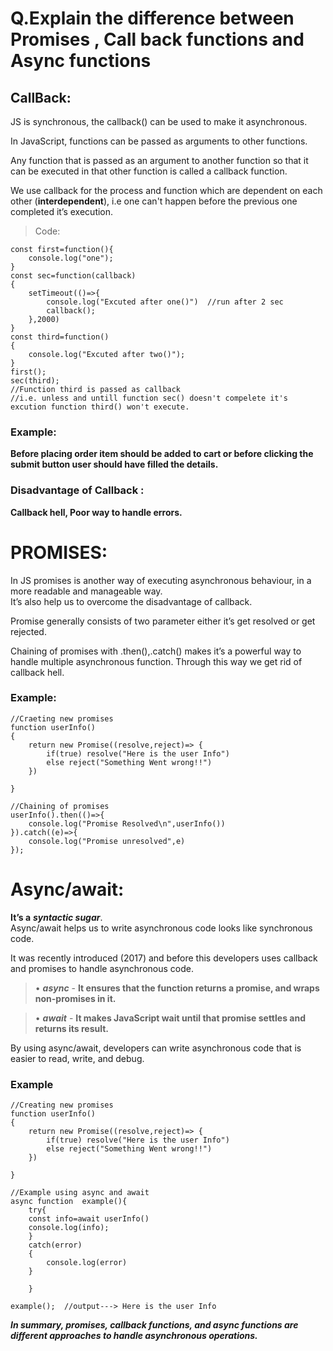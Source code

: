 # Q.Explain the difference between Promises , Call back functions and Async functions

## CallBack:

JS is synchronous, the callback() can be used to make it asynchronous.

In JavaScript, functions can be passed as arguments to other functions.

Any function that is passed as an argument to another function so that it can be executed in that other function is called a callback function.

We use callback for the process and function which are dependent on each other (**interdependent**), i.e one can't happen before the previous one completed it’s execution.

> Code:

```
const first=function(){
    console.log("one");
}
const sec=function(callback)
{
    setTimeout(()=>{
        console.log("Excuted after one()")  //run after 2 sec
        callback();
    },2000)
}
const third=function()
{
    console.log("Excuted after two()");
}
first();
sec(third);
//Function third is passed as callback
//i.e. unless and untill function sec() doesn't compelete it's excution function third() won't execute.
```

### Example:

**Before placing order item should be added to cart or before clicking the submit button user should have filled the details.**

### Disadvantage of Callback :

**Callback hell, Poor way to handle errors.**

# PROMISES:

In JS promises is another way of executing asynchronous behaviour, in a more readable and manageable way.  
 It’s also help us to overcome the disadvantage of callback.

Promise generally consists of two parameter either it’s get resolved or get rejected.

Chaining of promises with .then(),.catch() makes it’s a powerful way to handle multiple asynchronous function. Through this way we get rid of callback hell.

### Example:

```
//Craeting new promises
function userInfo()
{
    return new Promise((resolve,reject)=> {
        if(true) resolve("Here is the user Info")
        else reject("Something Went wrong!!")
    })

}

//Chaining of promises
userInfo().then(()=>{
    console.log("Promise Resolved\n",userInfo())
}).catch((e)=>{
    console.log("Promise unresolved",e)
});
```

# Async/await:

**It’s a** **_syntactic sugar_**.  
Async/await helps us to write asynchronous code looks like synchronous code.

It was recently introduced (2017) and before this developers uses callback and promises to handle asynchronous code.

> • **_async_** - **It ensures that the function returns a promise, and wraps non-promises in it.**

> • **_await_** - **It makes JavaScript wait until that promise settles and returns its result.**

By using async/await, developers can write asynchronous code that is easier to read, write, and debug.

### Example

```
//Creating new promises
function userInfo()
{
    return new Promise((resolve,reject)=> {
        if(true) resolve("Here is the user Info")
        else reject("Something Went wrong!!")
    })

}

//Example using async and await
async function  example(){
    try{
    const info=await userInfo()
    console.log(info);
    }
    catch(error)
    {
        console.log(error)
    }

    }

example();  //output---> Here is the user Info

```

**_In summary, promises, callback functions, and async functions are different approaches to handle asynchronous operations._**
